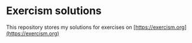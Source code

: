 # Exercism solutions

This repository stores my solutions for exercises on [https://exercism.org](https://exercism.org)
